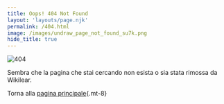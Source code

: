 ```yaml
---
title: Oops! 404 Not Found
layout: 'layouts/page.njk'
permalink: /404.html
image: /images/undraw_page_not_found_su7k.png
hide_title: true
---
```


![404](/images/undraw_page_not_found_su7k.png)

Sembra che la pagina che stai cercando non esista o sia stata rimossa da Wikilear.

Torna alla [pagina principale](/){.mt-8}
